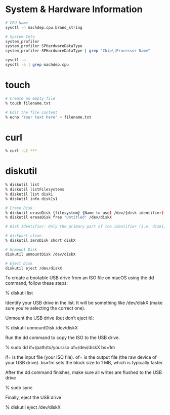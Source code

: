 # System & Hardware Information

```zsh
# CPU Name
sysctl -n machdep.cpu.brand_string

# System Info
system_profiler
system_profiler SPHardwareDataType
system_profiler SPHardwareDataType | grep "Chip\|Processor Name"

sysctl -a
sysctl -a | grep machdep.cpu
```

# touch

```zsh
# Create an empty file
% touch filename.txt

# Edit the file content
% echo "Your text here" > filename.txt
```

# curl

```zsh
% curl -LI ***
```

# diskutil

```zsh
% diskutil list
% diskutil listFilesystems
% diskutil list disk1
% diskutil info disk1s1

# Erase Disk
% diskutil eraseDisk {filesystem} {Name to use} /dev/{disk identifier}
% diskutil eraseDisk free "Untitled" /dev/diskX

# Disk Identifier: Only the primary part of the identifier (i.e. disk1, disk2, disk3...) is needed. The additional segment indicating the partition number is omitted.

# diskpart clean
% diskutil zeroDisk short diskX

# Unmount Disk
diskutil unmountDisk /dev/diskX

# Eject Disk
diskutil eject /dev/diskX
```



To create a bootable USB drive from an ISO file on macOS using the dd command, follow these steps:

% diskutil list

Identify your USB drive in the list. It will be something like /dev/diskX (make sure you're selecting the correct one).

Unmount the USB drive (but don’t eject it):

% diskutil unmountDisk /dev/diskX

Run the dd command to copy the ISO to the USB drive.

% sudo dd if=/path/to/your.iso of=/dev/diskX bs=1m

if= is the input file (your ISO file).
of= is the output file (the raw device of your USB drive).
bs=1m sets the block size to 1 MB, which is typically faster.

After the dd command finishes, make sure all writes are flushed to the USB drive

% sudo sync

Finally, eject the USB drive

% diskutil eject /dev/diskX

